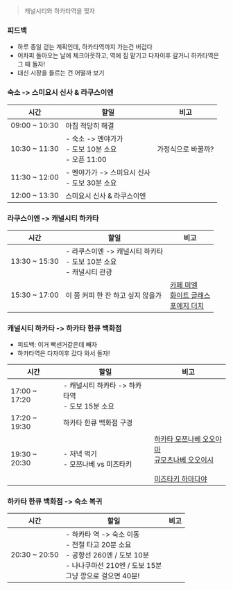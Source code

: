 > 캐널시티와 하카타역을  찢자
### 피드백
- 하루 종일 걷는 계획인데, 하카타역까지 가는건 버겁다
- 어차피 돌아오는 날에 체크아웃하고, 역에 짐 맡기고 다자이후 갈거니 하카타역은 그 때 돌자!
- 대신 시장을 들르는 건 어떨까 보기
### 숙소 -> 스미요시 신사 & 라쿠스이엔
| 시간            | 할일                                        | 비고         |
| ------------- | ----------------------------------------- | ---------- |
| 09:00 ~ 10:30 | 아침 적당히 해결                                 |            |
| 10:30 ~ 11:30 | - 숙소 -> 멘야가가<br>- 도보 10분 소요<br>- 오픈 11:00 | 가정식으로 바꿀까? |
| 11:30 ~ 12:00 | - 멘야가가 -> 스미요시 신사<br>- 도보 30분 소요          |            |
| 12:00 ~ 13:30 | 스미요시 신사 & 라쿠스이엔                           |            |
### 라쿠스이엔 -> 캐널시티 하카타
| 시간            | 할일                                              | 비고                                                                                                                                                                                                                                                                                                                                                                                                                                                                                                                                                                                                                                                                                                                                                                                                                                                                                                                                                                                                                                                                                              |
| ------------- | ----------------------------------------------- | ----------------------------------------------------------------------------------------------------------------------------------------------------------------------------------------------------------------------------------------------------------------------------------------------------------------------------------------------------------------------------------------------------------------------------------------------------------------------------------------------------------------------------------------------------------------------------------------------------------------------------------------------------------------------------------------------------------------------------------------------------------------------------------------------------------------------------------------------------------------------------------------------------------------------------------------------------------------------------------------------------------------------------------------------------------------------------------------------- |
| 13:30 ~ 15:30 | - 라쿠스이엔 -> 캐널시티 하카타<br>- 도보 10분 소요<br>- 캐널시티 관광 |                                                                                                                                                                                                                                                                                                                                                                                                                                                                                                                                                                                                                                                                                                                                                                                                                                                                                                                                                                                                                                                                                                 |
| 15:30 ~ 17:00 | 이 쯤 커피 한 잔 하고 싶지 않을가                            | [카페 미엘](https://www.google.co.kr/maps/place/%EC%B9%B4%ED%8E%98+%EB%AF%B8%EC%97%98/@33.5901357,130.4085978,16z/data=!4m10!1m2!2m1!1z7Lm07Y6Y!3m6!1s0x354191c77f93c0c3:0x3fb00790da8bad54!8m2!3d33.5900821!4d130.41844!15sCgbsubTtjphaCCIG7Lm07Y6YkgEEY2FmZeABAA!16s%2Fg%2F1pp2wxr__?hl=ko&authuser=1&entry=ttu)<br>[화이트 글래스](https://www.google.co.kr/maps/place/%ED%99%94%EC%9D%B4%ED%8A%B8%EA%B8%80%EB%9E%98%EC%8A%A4%EC%BB%A4%ED%94%BC+%ED%9B%84%EC%BF%A0%EC%98%A4%EC%B9%B4%EC%A0%90/@33.5888666,130.4076532,16z/data=!4m11!1m3!2m2!1z7Lm07Y6Y!6e5!3m6!1s0x354191be587e52a1:0x8401a8c1f52f2fa0!8m2!3d33.5889106!4d130.4134146!15sCgbsubTtjphaCCIG7Lm07Y6YkgEEY2FmZZoBI0NoWkRTVWhOTUc5blMwVkpRMEZuU1VONE5EZHhTVXhuRUFF4AEA!16s%2Fg%2F11b6x4jk94?hl=ko&authuser=1&entry=ttu)<br>[포에지 더치](https://www.google.co.kr/maps/place/%ED%8F%AC%EC%97%90%EC%A7%80+%EB%8D%94%EC%B9%98%EC%BB%A4%ED%94%BC%EC%A0%84%EB%AC%B8%EC%A0%90/@33.5874801,130.4091481,17z/data=!3m1!4b1!4m6!3m5!1s0x354191be852c8f33:0xfec91a9cd682ecbd!8m2!3d33.5874802!4d130.414019!16s%2Fg%2F1tcwjbhb?hl=ko&authuser=1&entry=ttu) |
### 캐널시티 하카타 -> 하카타 한큐 백화점
- 피드백: 이거 빡센거같은데 빼자
- 하카타역은 다자이후 갔다 와서 돌자!

| 시간            | 할일                                | 비고                                                                                                                                                                                                                                                                                                                                                                                                                                                                                                                                                                                                                                                                                                                                                                                                                                                                                                                                                                                                                                                                                                                                                                                                                                                                                                                                                                                                                                                                                                                                                                                                                                                                                                  |
| ------------- | --------------------------------- | --------------------------------------------------------------------------------------------------------------------------------------------------------------------------------------------------------------------------------------------------------------------------------------------------------------------------------------------------------------------------------------------------------------------------------------------------------------------------------------------------------------------------------------------------------------------------------------------------------------------------------------------------------------------------------------------------------------------------------------------------------------------------------------------------------------------------------------------------------------------------------------------------------------------------------------------------------------------------------------------------------------------------------------------------------------------------------------------------------------------------------------------------------------------------------------------------------------------------------------------------------------------------------------------------------------------------------------------------------------------------------------------------------------------------------------------------------------------------------------------------------------------------------------------------------------------------------------------------------------------------------------------------------------------------------------------------- |
| 17:00 ~ 17:20 | - 캐널시티 하카타 -> 하카타역<br>- 도보 15분 소요 |                                                                                                                                                                                                                                                                                                                                                                                                                                                                                                                                                                                                                                                                                                                                                                                                                                                                                                                                                                                                                                                                                                                                                                                                                                                                                                                                                                                                                                                                                                                                                                                                                                                                                                     |
| 17:20 ~ 19:30 | 하카타 한큐 백화점 구경                     |                                                                                                                                                                                                                                                                                                                                                                                                                                                                                                                                                                                                                                                                                                                                                                                                                                                                                                                                                                                                                                                                                                                                                                                                                                                                                                                                                                                                                                                                                                                                                                                                                                                                                                     |
| 19:30 ~ 20:30 | - 저녁 먹기<br>- 모쯔나베 vs 미즈타키         | [하카타 모쯔나베 오오야마](https://www.google.co.kr/maps/place/%ED%95%98%EC%B9%B4%ED%83%80%EB%AA%A8%EC%AF%94%EB%82%98%EB%B2%A0+%EC%98%A4%EC%98%A4%EC%95%BC%EB%A7%88+%ED%82%B7%ED%85%8C%ED%95%98%EC%B9%B4%ED%83%80%EC%A0%90/@33.5892488,130.4141785,16.34z/data=!3m1!5s0x354191b86e62e40b:0xc0f0ae3f1756621f!4m11!1m3!2m2!1z66qo7Lig64KY67Kg!6e5!3m6!1s0x354191c886f3e149:0x1deb0cbd144a4863!8m2!3d33.5888468!4d130.4197288!15sCgzrqqjsuKDrgpjrsqBaDyIN66qo7LigIOuCmOuyoJIBEW9mZmFsX3BvdF9jb29raW5nmgEkQ2hkRFNVaE5NRzluUzBWSlEwRm5TVU5LZGtwVU1HOW5SUkFC4AEA!16s%2Fg%2F11cn0yvv73?hl=ko&authuser=1&entry=ttu)<br>[규모츠나베 오오이시](https://www.google.co.kr/maps/place/%EA%B7%9C%EB%AA%A8%EC%B8%A0%EB%82%98%EB%B2%A0+%EC%98%A4%EC%98%A4%EC%9D%B4%EC%8B%9C+%EC%8A%A4%EB%AF%B8%EC%9A%94%EC%8B%9C%EC%A0%90/@33.5841765,130.4058246,16z/data=!4m11!1m3!2m2!1z66qo7Lig64KY67Kg!6e5!3m6!1s0x354191bd1de95555:0x52838718972b05b5!8m2!3d33.5841667!4d130.4133333!15sCgzrqqjsuKDrgpjrsqBaDyIN66qo7LigIOuCmOuyoJIBEW9mZmFsX3BvdF9jb29raW5nmgEjQ2haRFNVaE5NRzluUzBWSlEwRm5TVVE1TVRkcVQwNW5FQUXgAQA!16s%2Fg%2F1w0qypxq?hl=ko&authuser=1&entry=ttu)<br><br>[미즈타키 하마다야](https://www.google.co.kr/maps/place/%ED%95%98%EC%B9%B4%ED%83%80+%EB%AF%B8%EC%A6%88%ED%83%80%ED%82%A4+%ED%95%98%EB%A7%88%EB%8B%A4%EC%95%BC+%EB%B3%B8%EC%A0%90/@33.5863461,130.4004643,14.99z/data=!3m1!5s0x354191be404a813d:0x94f6cdb83f051e27!4m10!1m2!2m1!1z66-47KaI7YOA7YKk!3m6!1s0x354191be4105cfff:0x119bcb18c6a11ee1!8m2!3d33.5891449!4d130.4123183!15sCgzrr7jspojtg4DtgqRaDyIN66-47KaIIO2DgO2CpJIBG2phcGFuZXNlX2l6YWtheWFfcmVzdGF1cmFudJoBJENoZERTVWhOTUc5blMwVkpRMEZuU1VOd00xQkxRbmxCUlJBQuABAA!16s%2Fg%2F11dxcj5nbx?hl=ko&authuser=1&entry=ttu)<br> |
### 하카타 한큐 백화점 -> 숙소 복귀
| 시간            | 할일                                                                                                        | 비고  |
| ------------- | --------------------------------------------------------------------------------------------------------- | --- |
| 20:30 ~ 20:50 | - 하카타 역 -> 숙소 이동<br>- 전철 타고 20분 소요<br>  - 공항선 260엔 / 도보 10분<br>  - 나나쿠마선 210엔 / 도보 15분<br>그냥 깡으로 걸으면 40분! |     |

